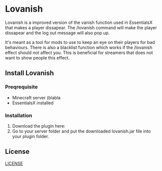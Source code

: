 # Lovanish

Lovanish is a improved version of the vanish function used in EssentialsX that makes a player dissapear.
The /lovanish command will make the player dissapear and the log out message will also pop up.

It's meant as a tool for mods to use to keep an eye on their players for bad behaviours.
There is also a blacklist function which works if the /lovanish effect should not affect you.
This is beneficial for streamers that does not want to show people this effect.

## Install Lovanish

### Preqrequisite

- Minecraft server (blabla
- EssentialsX installed

### Installation

1. Download the plugin here: 
2. Go to your server folder and put the downloaded lovanish.jar file into your plugin folder.

## License

[LICENSE](https://github.com/thecaptainfluffy/lovanish/LICENSE)
